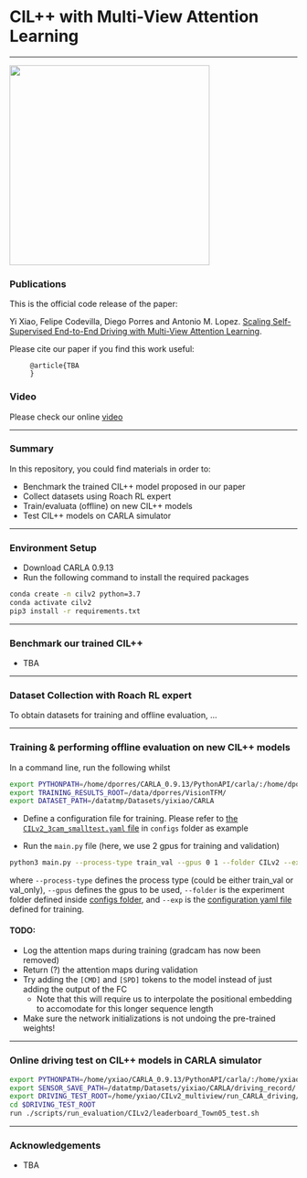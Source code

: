 # CIL++ with Multi-View Attention Learning
-------------------------------------------------------------

 <img src="Driving_T5.gif" height="350">

### Publications
This is the official code release of the paper:

Yi Xiao, Felipe Codevilla, Diego Porres and Antonio M. Lopez. [Scaling Self-Supervised End-to-End Driving with Multi-View Attention Learning]().

Please cite our paper if you find this work useful:

         @article{TBA
         }

### Video
Please check our online [video]()

-------------------------------------------------------------
### Summary

In this repository, you could find materials in order to:

 * Benchmark the trained CIL++ model proposed in our paper
 * Collect datasets using Roach RL expert
 * Train/evaluata (offline) on new CIL++ models
 * Test CIL++ models on CARLA simulator

-------------------------------------------------------------
### Environment Setup

* Download CARLA 0.9.13
* Run the following command to install the required packages

```bash
conda create -n cilv2 python=3.7
conda activate cilv2
pip3 install -r requirements.txt
```

-------------------------------------------------------------
### Benchmark our trained CIL++
* TBA

-------------------------------------------------------------
### Dataset Collection with Roach RL expert

To obtain datasets for training and offline evaluation, ...

-------------------------------------------------------------
### Training & performing offline evaluation on new CIL++ models

In a command line, run the following whilst

```bash
export PYTHONPATH=/home/dporres/CARLA_0.9.13/PythonAPI/carla/:/home/dporres/CARLA_0.9.13/PythonAPI/carla/dist/carla-0.9.13-py3.7-linux-x86_64.egg:/datafast/experiments/dporres/CILv2_multiview/run_CARLA_driving:/datafast/experiments/dporres/CILv2_multiview/scenario_runner:/datafast/experiments/dporres/CILv2_multiview
export TRAINING_RESULTS_ROOT=/data/dporres/VisionTFM/
export DATASET_PATH=/datatmp/Datasets/yixiao/CARLA
```

* Define a configuration file for training. Please refer to [the `CILv2_3cam_smalltest.yaml` file](./configs/CILv2/CILv2_3cam_smalltest.yaml) in `configs` folder as example

* Run the `main.py` file (here, we use 2 gpus for training and validation)
  
```bash
python3 main.py --process-type train_val --gpus 0 1 --folder CILv2 --exp CILv2_3cam_smalltest
```

where `--process-type` defines the process type (could be either train_val or val_only), `--gpus` defines the gpus to be used,
`--folder` is the experiment folder defined inside [configs folder](https://github.com/yixiao1/Scaling-Self-Supervised-End-to-End-Driving-with-Multi-View-Attention-Learning/tree/main/configs/CILv2),
and `--exp` is the [configuration yaml file](https://github.com/yixiao1/Scaling-Self-Supervised-End-to-End-Driving-with-Multi-View-Attention-Learning/blob/main/configs/CILv2/CILv2_3cam_smalltest.yaml) defined for training.

#### TODO:
* Log the attention maps during training (gradcam has now been removed)
* Return (?) the attention maps during validation
* Try adding the `[CMD]` and `[SPD]` tokens to the model instead of just adding the output of the FC
  * Note that this will require us to interpolate the positional embedding to accomodate for this longer sequence length
* Make sure the network initializations is not undoing the pre-trained weights!

-------------------------------------------------------------
### Online driving test on CIL++ models in CARLA simulator

```bash
export PYTHONPATH=/home/yxiao/CARLA_0.9.13/PythonAPI/carla/:/home/yxiao/CARLA_0.9.13/PythonAPI/carla/dist/carla-0.9.13-py3.7-linux-x86_64.egg:/home/yxiao/CILv2_multiview/run_CARLA_driving:/home/yxiao/CILv2_multiview/scenario_runner:/home/yxiao/CILv2_multiview
export SENSOR_SAVE_PATH=/datatmp/Datasets/yixiao/CARLA/driving_record/
export DRIVING_TEST_ROOT=/home/yxiao/CILv2_multiview/run_CARLA_driving/
cd $DRIVING_TEST_ROOT
run ./scripts/run_evaluation/CILv2/leaderboard_Town05_test.sh
```

-------------------------------------------------------------
### Acknowledgements
* TBA
